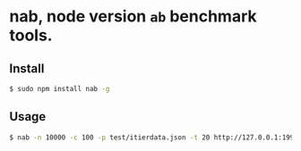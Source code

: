 # nab, node version `ab` benchmark tools.

## Install

```bash
$ sudo npm install nab -g
```

## Usage

```bash
$ nab -n 10000 -c 100 -p test/itierdata.json -t 20 http://127.0.0.1:1999/sql
```
